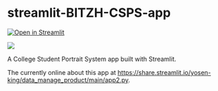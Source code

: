 # streamlit-BITZH-CSPS-app

[![Open in Streamlit](https://static.streamlit.io/badges/streamlit_badge_black_white.svg)](https://share.streamlit.io/whitphx/streamlit-stt-app/main/app_deepspeech.py)

<a href="http://shuli.xy.bitzh.edu.cn/slxy/" target="_blank"><img src="http://shuli.xy.bitzh.edu.cn/slxy/img2015/LOGO.png" ></a>

A College Student Portrait System app built with Streamlit.

The currently online about this app at
https://share.streamlit.io/yosen-king/data_manage_product/main/app2.py.
